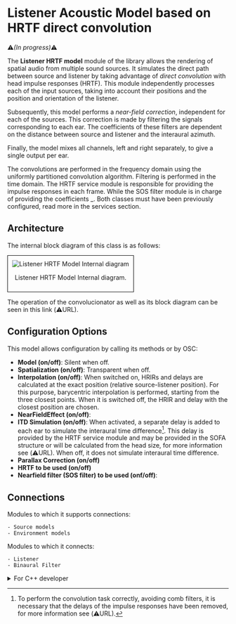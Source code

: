 # Listener Acoustic Model based on HRTF direct convolution

:warning:*(In progress)*:warning:

The **Listener HRTF model** module of the library allows the rendering of spatial audio from multiple sound sources. It simulates the direct path between source and listener by taking advantage of *direct convolution* with head impulse responses (HRTF). This module independently processes each of the input sources, taking into account their positions and the position and orientation of the listener.

Subsequently, this model performs a *near-field correction*, independent for each of the sources. This correction is made by filtering the signals corresponding to each ear. The coefficients of these filters are dependent on the distance between source and listener and the interaural azimuth.

Finally, the model mixes all channels, left and right separately, to give a single output per ear.

The convolutions are performed in the frequency domain using the uniformly partitioned convolution algorithm. Filtering is performed in the time domain.
The HRTF service module is responsible for providing the impulse responses in each frame. While the SOS filter module is in charge of providing the coefficients _. Both classes must have been previously configured, read more in the services section.


## Architecture

The internal block diagram of this class is as follows:
<div style="border: 1px solid #000; padding: 10px; display: inline-block;">
    <img src="/BRT-Documentation/assets/ListenerHRTFModel_InternalBlockDiagram.png" alt="Listener HRTF Model Internal diagram" style="display: block; margin: 0 auto;">
    <p style="text-align: center;">Listener HRTF Model Internal diagram.</p>
</div>

The operation of the convolucionator as well as its block diagram can be seen in this link (:warning:URL).

## Configuration Options

This model allows configuration by calling its methods or by OSC:

- **Model (on/off)**: Silent when off.
- **Spatialization (on/off)**: Transparent when off.
- **Interpolation (on/off)**: When switched on, HRIRs and delays are calculated at the exact position (relative source-listener position). For this purpose, barycentric interpolation is performed, starting from the three closest points. When it is switched off, the HRIR and delay with the closest position are chosen.
- **NearFieldEffect (on/off)**: 
- **ITD Simulation (on/off)**: When activated, a separate delay is added to each ear to simulate the interaural time difference[^1]. This delay is provided by the HRTF service module and may be provided in the SOFA structure or will be calculated from the head size, for more information see (:warning:URL). When off, it does not simulate interaural time difference. 
- **Parallax Correction (on/off)**
- **HRTF to be used (on/off)**
- **Nearfield filter (SOS filter) to be used (onf/off)**: 

[^1]: To perform the convolution task correctly, avoiding comb filters, it is necessary that the delays of the impulse responses have been removed, for more information see (:warning:URL).
## Connections
Modules to which it supports connections: 

    - Source models
    - Environment models

Modules to which it connects:

    - Listener
    - Binaural Filter


<details>
<summary>For C++ developer</summary>

<ul>
<li><strong>File</strong>: \include\ListenerModels\ListenerHRTFModel.hpp</li>
<li>Class name: CListenerHRTFModel</li>
<li>Inheritance: CListenerModelBase</li>
<li>Classes that instance:</li>
</ul> 

<h2>Class inheritance diagram</h2>

<br>
<h2>Public methods</h2>

```cpp

// SET HRTF of listener
bool SetHRTF(std::shared_ptr< BRTServices::CHRTF > _listenerHRTF) override

std::shared_ptr<BRTServices::CHRTF> GetHRTF() const override
void RemoveHRTF() override
bool SetNearFieldCompensationFilters(std::shared_ptr<BRTServices::CSOSFilters> _listenerILD) override

/** \brief Get HRTF of listener
*	\retval HRTF pointer to current listener HRTF
*   \eh On error, an error code is reported to the error handler.
*/
std::shared_ptr<BRTServices::CSOSFilters> GetNearFieldCompensationFilters() const override

```
<h2>How to instantiate</h2>

<h2>How to connect</h2>

</details>






